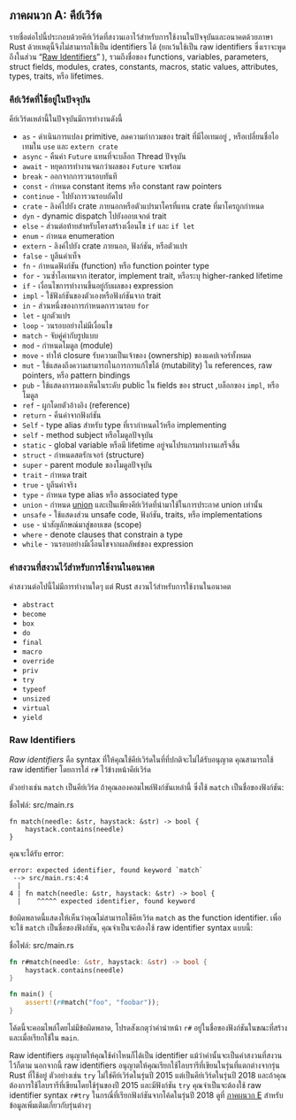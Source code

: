 ## ภาคผนวก A: คีย์เวิร์ด

รายชื่อต่อไปนี้ประกอบด้วยคีย์เวิร์ดที่สงวนเอาไว้สำหรับการใช้งานในปัจจุบันและอนาคตด้วยภาษา Rust
ด้วยเหตุนี้จึงไม่สามารถใช้เป็น identifiers ได้ (ยกเว้นใช้เป็น
raw identifiers ซึ่งเราจะพูดถึงในส่วน “[Raw
Identifiers][raw-identifiers]<!-- ignore -->” ), รวมถึงชื่อของ
functions, variables, parameters, struct fields, modules, crates, constants,
macros, static values, attributes, types, traits, หรือ lifetimes.

[raw-identifiers]: #raw-identifiers

### คีย์เวิร์ดที่ใช้อยู่ในปัจจุบัน 

คีย์เวิร์ดเหล่านี้ในปัจจุบันมีการทำงานดังนี้


* `as` - ดำเนินการแปลง primitive, ลดความกำกวมของ trait ที่มีไอเทมอยู่
  , หรือเปลี่ยนชื่อไอเทมใน `use` และ `extern crate`
* `async` -  คืนค่า `Future` แทนที่จะบล็อก Thread ปัจจุบัน
* `await` - หยุดการทำงานจนกว่าผลของ `Future` จะพร้อม
* `break` - ออกจากการวนรอบทันที
* `const` - กำหนด constant items หรือ constant raw pointers
* `continue` - ไปยังการวนรอบถัดไป
* `crate` - ลิงค์ไปยัง crate ภายนอกหรือตัวแปรมาโครที่แทน crate
  ที่มาโครถูกกำหนด
* `dyn` - dynamic dispatch ไปยังออบเจกต์ trait
* `else` - ส่วนต่อท้ายสำหรับโครงสร้างเงื่อนไข `if` และ `if let`
* `enum` - กำหนด enumeration
* `extern` - ลิงค์ไปยัง crate ภายนอก, ฟังก์ชัน, หรือตัวแปร
* `false` - บูลีนค่าเท็จ
* `fn` - กำหนดฟังก์ชัน (function) หรือ function pointer type
* `for` - วนซ้ำไอเทมจาก iterator, implement trait, หรือระบุ
  higher-ranked lifetime
* `if` - เงื่อนไขการทำงานขึ้นอยู่กับผลของ expression
* `impl` - ใช้ฟังก์ชันของตัวเองหรือฟังก์ชันจาก trait
* `in` - ส่วนหนึ่งของการกำหนดการวนรอบ `for`
* `let` - ผูกตัวแปร
* `loop` - วนรอบอย่างไม่มีเงื่อนไข
* `match` - จับคู่ค่ากับรูปแบบ
* `mod` - กำหนดโมดูล (module)
* `move` - ทำให้ closure รับความเป็นเจ้าของ (ownership) ของแคปเจอร์ทั้งหมด
* `mut` - ใช้แสดงถึงความสามารถในการการแก้ไขได้ (mutability) ใน references, raw pointers, หรือ pattern bindings
* `pub` - ใช้แสดงการมองเห็นในระดับ public ใน fields ของ struct ,บล็อกของ `impl`, หรือโมดูล
* `ref` - ผูกโดยตัวอ้างอิง (reference)
* `return` - คืนค่าจากฟังก์ชัน
* `Self` - type alias สำหรับ type ที่เรากำหนดไว้หรือ implementing
* `self` - method subject หรือโมดูลปัจจุบัน
* `static` - global variable หรือมี lifetime อยู่จนโปรแกรมทำงานเสร็จสิ้น
* `struct` - กำหนดสตรักเจอร์ (structure)
* `super` - parent module ของโมดูลปัจจุบัน
* `trait` - กำหนด trait
* `true` - บูลีนค่าจริง
* `type` - กำหนด type alias หรือ associated type
* `union` - กำหนด [union] และเป็นเพียงคีย์เวิร์ดที่นำมาใช้ในการประกาศ union เท่านั้น
* `unsafe` - ใช้แสดงส่วน unsafe code, ฟังก์ชัน, traits, หรือ implementations
* `use` - นำสัญลักษณ์มาสู่ขอบเขต (scope)
* `where` - denote clauses that constrain a type
* `while` - วนรอบอย่างมีเงื่อนไขจากผลลัพธ์ของ expression


[union]: ../reference/items/unions.html

### คำสงวนที่สงวนไว้สำหรับการใช้งานในอนาคต

คำสงวนต่อไปนี้ไม่มีการทำงานใดๆ แต่ Rust สงวนไว้สำหรับการใช้งานในอนาคต 

* `abstract`
* `become`
* `box`
* `do`
* `final`
* `macro`
* `override`
* `priv`
* `try`
* `typeof`
* `unsized`
* `virtual`
* `yield`

### Raw Identifiers

*Raw identifiers* คือ syntax ที่ให้คุณใช้คีย์เวิร์ดในที่ที่ปกติจะไม่ได้รับอนุญาต
คุณสามารถใช้ raw identifier โดยการใส่ `r#` ไว้ข้างหน้าคีย์เวิร์ด

ตัวอย่างเช่น `match` เป็นคีย์เวิร์ด ถ้าคุณลองคอมไพล์ฟังก์ชันเหล่านี้
ซึ่งใช้ `match` เป็นชื่อของฟังก์ชัน:

<span class="filename">ชื่อไฟล์: src/main.rs</span>

```rust,ignore,does_not_compile
fn match(needle: &str, haystack: &str) -> bool {
    haystack.contains(needle)
}
```

คุณจะได้รับ error:

```text
error: expected identifier, found keyword `match`
 --> src/main.rs:4:4
  |
4 | fn match(needle: &str, haystack: &str) -> bool {
  |    ^^^^^ expected identifier, found keyword
```

ข้อผิดพลาดนี้แสดงให้เห็นว่าคุณไม่สามารถใช้คียเวิร์ด `match` as the function
identifier. เพื่อจะใช้ `match` เป็นชื่อของฟังก์ชัน, คุณจำเป็นจะต้องใช้ raw
identifier syntax แบบนี้:

<span class="filename">ชื่อไฟล์: src/main.rs</span>

```rust
fn r#match(needle: &str, haystack: &str) -> bool {
    haystack.contains(needle)
}

fn main() {
    assert!(r#match("foo", "foobar"));
}
```

โค้ดนี้จะคอมไพล์โดยไม่มีข้อผิดพลาด, โปรดสังเกตุว่าคำนำหน้า `r#` อยู่ในชื่อของฟังก์ชันในขณะที่สร้าง
และเมื่อเรียกใช้ใน `main`.

Raw identifiers อนุญาตให้คุณใช้คำไหนก็ได้เป็น identifier
แม้ว่าคำนั้นจะเป็นคำสงวนที่สงวนไว้ก็ตาม นอกจากนี้ raw identifiers
อนุญาตให้คุณเรียกใช้ไลบรารีที่เขียนในรุ่นที่แตกต่างจากรุ่น Rust ที่ใช้อยู่
ตัวอย่างเช่น `try` ไม่ใช่คีย์เวิร์ดในรุ่นปี 2015 แต่เป็นคีย์เวิร์ดในรุ่นปี 2018
และถ้าคุณต้องการใช้ไลบรารีที่เขียนโดยใช้รุ่นของปี 2015
และมีฟังก์ชัน `try` คุณจำเป็นจะต้องใช้ raw identifier syntax `r#try`
ในกรณี่ที่เรียกฟังก์ชันจากโค้ดในรุ่นปี 2018 ดูที่ [ภาคผนวก
E][appendix-e]<!-- ignore --> สำหรับข้อมูลเพิ่มเติมเกี่ยวกับรุ่นต่างๆ

[appendix-e]: appendix-05-editions.html
